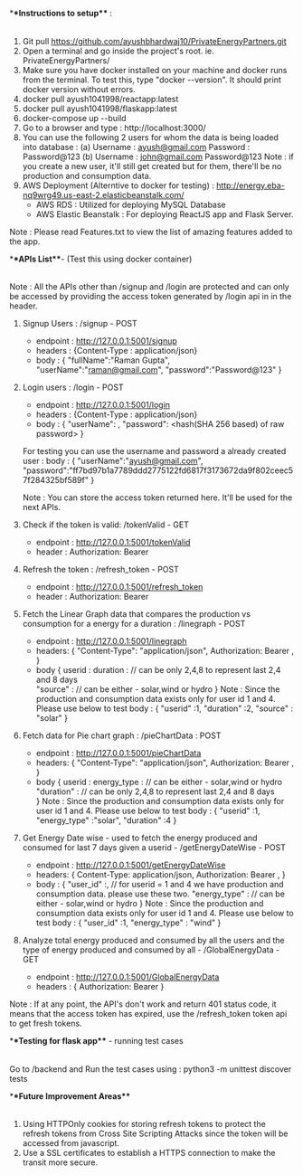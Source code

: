 \***\*Instructions to setup\*\*** :

######

1. Git pull https://github.com/ayushbhardwaj10/PrivateEnergyPartners.git
2. Open a terminal and go inside the project's root. ie. PrivateEnergyPartners/
3. Make sure you have docker installed on your machine and docker runs from the terminal. To test this, type "docker --version". It should print docker version without errors.
4. docker pull ayush1041998/reactapp:latest
5. docker pull ayush1041998/flaskapp:latest
6. docker-compose up --build
7. Go to a browser and type : http://localhost:3000/
8. You can use the following 2 users for whom the data is being loaded into database :
   (a) Username : ayush@gmail.com Password : Password@123
   (b) Username : john@gmail.com Password@123
   Note : if you create a new user, it'll still get created but for them, there'll be no production and consumption data.
9. AWS Deployment (Alterntive to docker for testing) : http://energy.eba-nq9wrg49.us-east-2.elasticbeanstalk.com/
   - AWS RDS : Utilized for deploying MySQL Database
   - AWS Elastic Beanstalk : For deploying ReactJS app and Flask Server.

Note : Please read Features.txt to view the list of amazing features added to the app.

\***\*APIs List\*\***- (Test this using docker container)

######

Note : All the APIs other than /signup and /login are protected and can only be accessed by providing the access token generated by /login api in in the header.

1. Signup Users : /signup - POST
   - endpoint : http://127.0.0.1:5001/signup
   - headers : {Content-Type : application/json}
   - body : {
     "fullName":"Raman Gupta",
     "userName":"raman@gmail.com",
     "password":"Password@123"
     }
2. Login users : /login - POST

   - endpoint : http://127.0.0.1:5001/login
   - headers : {Content-Type : application/json}
   - body : {
     "userName": <userName of user>,
     "password": <hash(SHA 256 based) of raw password>
     }

   For testing you can use the username and password a already created user :
   body : {
   "userName":"ayush@gmail.com",
   "password":"ff7bd97b1a7789ddd2775122fd6817f3173672da9f802ceec57f284325bf589f"
   }

   Note : You can store the access token returned here. It'll be used for the next APIs.

3. Check if the token is valid: /tokenValid - GET

   - endpoint : http://127.0.0.1:5001/tokenValid
   - header : Authorization: Bearer <access token>

4. Refresh the token : /refresh_token - POST

   - endpoint : http://127.0.0.1:5001/refresh_token
   - header : Authorization: Bearer <access token>

5. Fetch the Linear Graph data that compares the production vs consumption for a energy for a duration : /linegraph - POST
   - endpoint : http://127.0.0.1:5001/linegraph
   - headers: {
     "Content-Type": "application/json",
     Authorization: Bearer <Access token>,
     }
   - body
     {
     userid : <userid>
     duration : <duration> // can be only 2,4,8 to represent last 2,4 and 8 days  
      "source" : <energy source> // can be either - solar,wind or hydro
     }
     Note : Since the production and consumption data exists only for user id 1 and 4. Please use below to test
     body : {
     "userid" :1,
     "duration" :2,
     "source" : "solar"
     }
6. Fetch data for Pie chart graph : /pieChartData : POST

   - endpoint : http://127.0.0.1:5001/pieChartData
   - headers: {
     "Content-Type": "application/json",
     Authorization: Bearer <Access token>,
     }
   - body
     {
     userid : <userid>
     energy_type : <energy source> // can be either - solar,wind or hydro
     "duration" : <duration> // can be only 2,4,8 to represent last 2,4 and 8 days  
      }
     Note : Since the production and consumption data exists only for user id 1 and 4. Please use below to test
     body : {
     "userid" :1,
     "energy_type" :"solar",
     "duration" :4
     }

7. Get Energy Date wise - used to fetch the energy produced and consumed for last 7 days given a userid - /getEnergyDateWise - POST

   - endpoint : http://127.0.0.1:5001/getEnergyDateWise
   - headers: {
     Content-Type: application/json,
     Authorization: Bearer <Access token>,
     }
   - body : {
     "user_id" :<user id>, // for userid = 1 and 4 we have production and consumption data. please use these two.
     "energy_type" : <energy source> // can be either - solar,wind or hydro
     }
     Note : Since the production and consumption data exists only for user id 1 and 4. Please use below to test
     body : {
     "user_id" :1,
     "energy_type" : "wind"
     }

8. Analyze total energy produced and consumed by all the users and the type of energy produced and consumed by all - /GlobalEnergyData - GET
   - endpoint : http://127.0.0.1:5001/GlobalEnergyData
   - headers : { Authorization: Bearer <Access token>}

Note : If at any point, the API's don't work and return 401 status code, it means that the access token has expired, use the /refresh_token token api to get fresh tokens.

\***\*Testing for flask app\*\*** - running test cases

######

Go to /backend and Run the test cases using : python3 -m unittest discover tests

\***\*Future Improvement Areas\*\***

######

1. Using HTTPOnly cookies for storing refresh tokens to protect the refresh tokens from Cross Site Scripting Attacks since the token will be accessed from javascript.
2. Use a SSL certificates to establish a HTTPS connection to make the transit more secure.
